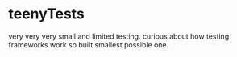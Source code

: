 # teenyTests
very very very small and limited testing.
curious about how testing frameworks work so built smallest possible one.
